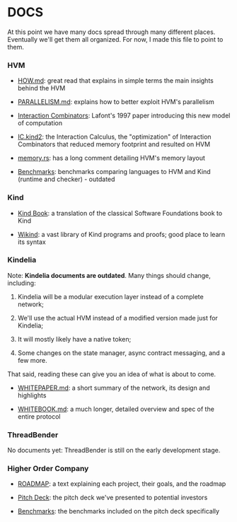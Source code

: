 DOCS
====

At this point we have many docs spread through many different places. Eventually
we'll get them all organized. For now, I made this file to point to them.

### HVM

- [HOW.md](https://github.com/HigherOrderCO/HVM/blob/master/guide/HOW.md): great read that explains in simple terms the main insights behind the HVM

- [PARALLELISM.md](https://github.com/HigherOrderCO/HVM/blob/master/guide/PARALLELISM.md): explains how to better exploit HVM's parallelism

- [Interaction Combinators](https://pdf.sciencedirectassets.com/272575/1-s2.0-S0890540100X00600/1-s2.0-S0890540197926432/main.pdf?X-Amz-Security-Token=IQoJb3JpZ2luX2VjEBwaCXVzLWVhc3QtMSJHMEUCIGJXyvH9RUXhmlpNUPVH5dtR6fnNGEVMzYnFU3E0GOa6AiEApU5Tt2Ok1HY%2FMn2JfEXpKbrJmqLJBVWauyuydAL4wc0q1QQIpP%2F%2F%2F%2F%2F%2F%2F%2F%2F%2FARAFGgwwNTkwMDM1NDY4NjUiDJvS2%2BoODTzpKMqviSqpBF7CNsVOM7pmz2uqsC2qiZGwpjUlPfhFWFoT2CYduLn%2FhPbG8eRp0BD%2BSmizhbqLuPqHVQLN6uOXKpfr6CFfMR0bPotAdOGefkI4vy%2BK2ltl0VyEoFelwpy01XBm0ohMqoMTkrQs%2BFpf78jaJbvyfQ%2BdmT5ZBuhDbn2BiOqo9Mm%2Fe2%2FMpAeKHhuQcAn6c7rtyuBECh7HIVmgNkV2qao54aSUwS2YVofI1ctM%2FCn10WBvU6GZfHCwCW2Rjnb1Z8uWU1MkHsJ0b9LEBiu4u68R9xuCLpWM0ldnN7DVNVzuYTzIi7KEHg7tB62xVnCCDX5f4BJb%2FDAwSk7EFWVMspoGWzSVmMpr6m%2BnWRt384l7jT%2B20fgUa2Y5oS5%2FCLN44k2nOMfd%2FtVNHZC63UK54P6FR2rB49SbZ7pMT1gYx9WVhlm0rmspE7bu2H1QIb%2F6NTgnd6QRGxJMJWz7s17U6smZs%2B0%2F3HUCFsMTh4LLyZqgTrdj8we2q3cOiOkeoPri8SH0g8Krn6FWZBWomBIAWh%2BAEm7BgYiwKYXWzLAkHJkwLUclj4%2BtI5mUbjn%2Bp3zMDx0B4KYdbX85rI16obibnN1ZowmdBryZZf8JPZHc897W1Cx0Z64pBERJvdPPauxyXcofbYCxudQqJrZc7ZJ2FUOzIkjE%2ByZ9G2Vqg4h%2FXkiXLH3dtYB8rJS8bUyEz3a1yhPXDLljA2rFR2YrxjYHrgJyjL1f3PvVKDkKQYYwkdCYnwY6qQGRS%2F8I44JT8OC7nF3w%2B5RtrJC6j9NdliXsjh1lqRUnd7jEDbfGHOKcc5cVMQsfmOGAm1YhcQs4dxlZ8Ku56lN0UgzTxZrrV5H2rXpQ62RuLHa3B5rFXAqGFZOKSxS6KIX5V2UGCJORfoniFX%2FDo3RxVtMMOMxP0xXluU4vNRp%2BbWd8r9cI46rmB%2BToPamoU7glUzpsvkkpNmJ4wJxvO900EhucvO344%2B1b&X-Amz-Algorithm=AWS4-HMAC-SHA256&X-Amz-Date=20230210T115422Z&X-Amz-SignedHeaders=host&X-Amz-Expires=300&X-Amz-Credential=ASIAQ3PHCVTYZUKRMJGM%2F20230210%2Fus-east-1%2Fs3%2Faws4_request&X-Amz-Signature=f6b36b52f15d7a51dd966c62d01e3dee03be9f2929b95036d772fdcd0e237a5a&hash=f06685c5a24a94cd84dbad0c67b5473722c280ea5540dc789a8a002470dc415c&host=68042c943591013ac2b2430a89b270f6af2c76d8dfd086a07176afe7c76c2c61&pii=S0890540197926432&tid=spdf-221c3264-2dd9-42b3-8d95-2cc0fe02e833&sid=e68cb21458a43148a16be1309fe8d20ccb2agxrqa&type=client&tsoh=d3d3LnNjaWVuY2VkaXJlY3QuY29t&ua=1814575f54510f555a5755&rr=7974a651186700e9&cc=br): Lafont's 1997 paper introducing this new model of computation

- [IC.kind2](https://github.com/HigherOrderCO/Wikind/blob/master/IC/_.kind2): the Interaction Calculus, the "optimization" of Interaction Combinators that reduced memory footprint and resulted on HVM

- [memory.rs](https://github.com/HigherOrderCO/HVM/blob/master/src/runtime/base/memory.rs): has a long comment detailing HVM's memory layout

- [Benchmarks](https://github.com/higherorderco/functional-benchmarks): benchmarks comparing languages to HVM and Kind (runtime and checker) - outdated

### Kind

- [Kind Book](https://naoehsavio.github.io/learning/book/index.html): a translation of the classical Software Foundations book to Kind

- [Wikind](https://github.com/HigherOrderCO/Wikind): a vast library of Kind programs and proofs; good place to learn its syntax

### Kindelia

Note: **Kindelia documents are outdated**. Many things should change, including:

1. Kindelia will be a modular execution layer instead of a complete network;

2. We'll use the actual HVM instead of a modified version made just for Kindelia;

3. It will mostly likely have a native token;

4. Some changes on the state manager, async contract messaging, and a few more.

That said, reading these can give you an idea of what is about to come.

- [WHITEPAPER.md](https://github.com/HigherOrderCO/Kindelia/blob/master/WHITEPAPER.md): a short summary of the network, its design and highlights

- [WHITEBOOK.md](https://github.com/HigherOrderCO/Kindelia/blob/master/WHITEBOOK.md): a much longer, detailed overview and spec of the entire protocol

### ThreadBender

No documents yet: ThreadBender is still on the early development stage.

### Higher Order Company

- [ROADMAP](https://github.com/VictorTaelin/HOC/blob/master/ROADMAP.md): a text explaining each project, their goals, and the roadmap

- [Pitch Deck](https://github.com/VictorTaelin/HOC/raw/master/pitch/higher_order_company.pdf): the pitch deck we've presented to potential investors

- [Benchmarks](https://github.com/VictorTaelin/HOC/tree/master/bench): the benchmarks included on the pitch deck specifically
